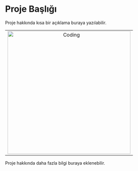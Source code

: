 # Proje Başlığı

Proje hakkında kısa bir açıklama buraya yazılabilir.

<table>
  <tr>
    <td align="center" valign="middle">
      <img src="https://media.tumblr.com/c38c7cb30d3dcdc0d402bd44a53fb4d6/tumblr_inline_mq35gvW8lI1qz4rgp.gif" alt="Coding" width="400">
    </td>
  </tr>
</table>

Proje hakkında daha fazla bilgi buraya eklenebilir.
